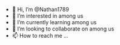 - 👋 Hi, I’m @Nathan1789
- 👀 I’m interested in among us 
- 🌱 I’m currently learning among us
- 💞️ I’m looking to collaborate on among us
- 📫 How to reach me ...

<!---
Nathan1789/Nathan1789 is a ✨ special ✨ repository because its `README.md` (this file) appears on your GitHub profile.
You can click the Preview link to take a look at your changes.
--->
